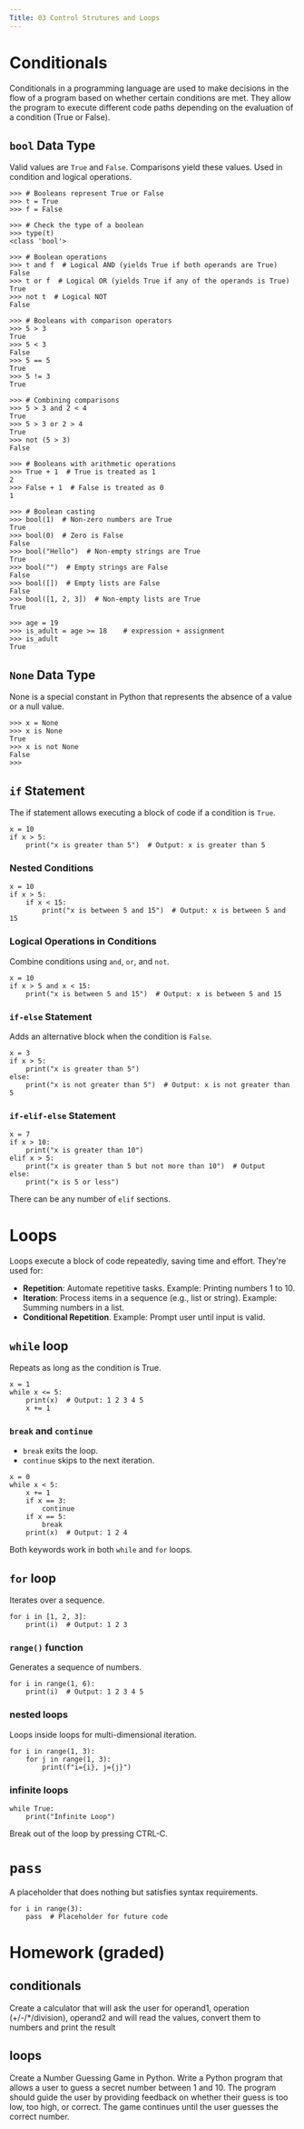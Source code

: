 ```yaml
---
Title: 03 Control Strutures and Loops
---
```


# Conditionals

Conditionals in a programming language are used to make decisions in the flow of a program based on whether certain conditions are met. They allow the program to execute different code paths depending on the evaluation of a condition (True or False).

## `bool` Data Type

Valid values are `True` and `False`. Comparisons yield these values. Used in condition and logical operations.

```
>>> # Booleans represent True or False
>>> t = True
>>> f = False

>>> # Check the type of a boolean
>>> type(t)
<class 'bool'>

>>> # Boolean operations
>>> t and f  # Logical AND (yields True if both operands are True)
False
>>> t or f  # Logical OR (yields True if any of the operands is True)
True
>>> not t  # Logical NOT
False

>>> # Booleans with comparison operators
>>> 5 > 3 
True
>>> 5 < 3
False
>>> 5 == 5 
True
>>> 5 != 3
True

>>> # Combining comparisons
>>> 5 > 3 and 2 < 4
True
>>> 5 > 3 or 2 > 4
True
>>> not (5 > 3)
False

>>> # Booleans with arithmetic operations
>>> True + 1  # True is treated as 1
2
>>> False + 1  # False is treated as 0
1

>>> # Boolean casting 
>>> bool(1)  # Non-zero numbers are True
True
>>> bool(0)  # Zero is False
False
>>> bool("Hello")  # Non-empty strings are True
True
>>> bool("")  # Empty strings are False
False
>>> bool([])  # Empty lists are False
False
>>> bool([1, 2, 3])  # Non-empty lists are True
True

>>> age = 19
>>> is_adult = age >= 18    # expression + assignment
>>> is_adult
True
```

## `None` Data Type

None is a special constant in Python that represents the absence of a value or a null value.

```
>>> x = None
>>> x is None
True
>>> x is not None
False
>>>
```


## `if` Statement
The if statement allows executing a block of code if a condition is `True`.

```
x = 10
if x > 5:
    print("x is greater than 5")  # Output: x is greater than 5
```

### Nested Conditions

```
x = 10
if x > 5:
    if x < 15:
        print("x is between 5 and 15")  # Output: x is between 5 and 15
```

### Logical Operations in Conditions
Combine conditions using `and`, `or`, and `not`.

```
x = 10
if x > 5 and x < 15:
    print("x is between 5 and 15")  # Output: x is between 5 and 15
```

### `if-else` Statement

Adds an alternative block when the condition is `False`.

```
x = 3
if x > 5:
    print("x is greater than 5")
else:
    print("x is not greater than 5")  # Output: x is not greater than 5
```

### `if-elif-else` Statement

```
x = 7
if x > 10:
    print("x is greater than 10")
elif x > 5:
    print("x is greater than 5 but not more than 10")  # Output
else:
    print("x is 5 or less")
```

There can be any number of `elif` sections.

# Loops

Loops execute a block of code repeatedly, saving time and effort. They're used for:

* **Repetition**: Automate repetitive tasks.  Example: Printing numbers 1 to 10.
* **Iteration**: Process items in a sequence (e.g., list or string).  Example: Summing numbers in a list.
* **Conditional Repetition**.  Example: Prompt user until input is valid.

## `while` loop
Repeats as long as the condition is True.

```
x = 1
while x <= 5:
    print(x)  # Output: 1 2 3 4 5
    x += 1
```

### `break` and `continue`
* `break` exits the loop.
* `continue` skips to the next iteration.

```
x = 0
while x < 5:
    x += 1
    if x == 3:
        continue
    if x == 5:
        break
    print(x)  # Output: 1 2 4

```

Both keywords work in both `while` and `for` loops.

## `for` loop
Iterates over a sequence.

```
for i in [1, 2, 3]:
    print(i)  # Output: 1 2 3
```

### `range()` function
Generates a sequence of numbers.

```
for i in range(1, 6):
    print(i)  # Output: 1 2 3 4 5
```

### nested loops
Loops inside loops for multi-dimensional iteration.

```
for i in range(1, 3):
    for j in range(1, 3):
        print(f"i={i}, j={j}")
```

### infinite loops

```
while True:
    print("Infinite Loop")
```

Break out of the loop by pressing CTRL-C.

# `pass`
A placeholder that does nothing but satisfies syntax requirements.

```
for i in range(3):
    pass  # Placeholder for future code
```

# Homework (graded)

## conditionals

Create a calculator that will ask the user for operand1, operation
(+/-/*/division), operand2 and will read the values, convert them to
numbers and print the result

## loops

Create a Number Guessing Game in Python. Write a Python program that
allows a user to guess a secret number between 1 and 10. The program
should guide the user by providing feedback on whether their guess is
too low, too high, or correct. The game continues until the user guesses
 the correct number.